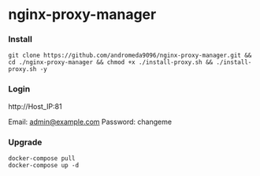 # nginx-proxy-manager

### Install
```
git clone https://github.com/andromeda9096/nginx-proxy-manager.git && cd ./nginx-proxy-manager && chmod +x ./install-proxy.sh && ./install-proxy.sh -y
```

### Login
http://Host_IP:81

Email:    admin@example.com
Password: changeme

### Upgrade

```
docker-compose pull
docker-compose up -d
```
